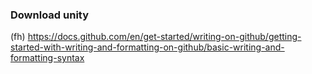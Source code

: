### Download unity
(fh)
https://docs.github.com/en/get-started/writing-on-github/getting-started-with-writing-and-formatting-on-github/basic-writing-and-formatting-syntax
